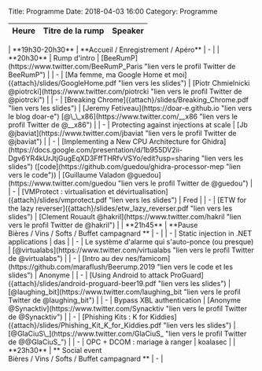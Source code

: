 Title: Programme
Date: 2018-04-03 16:00
Category: Programme

| <center> Heure </center>| <center> Titre de la rump </center> | <center>Speaker</center>      |
|:---------------------:|:-----------------------------------:|:------------------:|
</td><tr style="border-bottom:1px solid black"><td colspan="100%"></tr><td>
| **19h30-20h30**  | **Accueil / Enregistrement / Apéro** | - |
</td><tr style="border-bottom:1px solid black"><td colspan="100%"></tr><td>
| **20h30** |  Rump d'intro |  [BeeRumP](https://www.twitter.com/BeeRumP_Paris "lien vers le profil Twitter de BeeRumP") |
| - | [Ma femme, ma Google Home et moi]({attach}/slides/GoogleHome.pdf "lien vers les slides") | [Piotr Chmielnicki @piotrcki](https://www.twitter.com/piotrcki "lien vers le profil Twitter de @piotrcki") |
| - | [Breaking Chrome]({attach}/slides/Breaking_Chrome.pdf "lien vers les slides") | [Jeremy Fetiveau](https://doar-e.github.io "lien vers le blog doar-e") [@\_\_x86](https://www.twitter.com/__x86 "lien vers le profil Twitter de @__x86") |
| - | Protecting against injections at scale | [Jb @jbaviat](https://www.twitter.com/jbaviat "lien vers le profil Twitter de @jbaviat") |
| - | [Implementing a New CPU Architecture for Ghidra](https://docs.google.com/presentation/d/1b955DV2ii-Dgv6YR4kUrJtjGugEqXD3FffTHRfvVSYo/edit?usp=sharing "lien vers les slides") ([code](https://github.com/guedou/ghidra-processor-mep "lien vers le code")) | [Guillaume Valadon @guedou](https://www.twitter.com/guedou "lien vers le profil Twitter de @guedou") |
| - | [VMProtect : virtualisation et dévirtualisation]({attach}/slides/vmprotect.pdf "lien vers les slides") | Fred |
| - | [ETW for the lazy reverser]({attach}/slides/etw_lazy_reverser.pdf "lien vers les slides") | [Clement Rouault @hakril](https://www.twitter.com/hakril "lien vers le profil Twitter de @hakril") |
</td><tr style="border-bottom:1px solid black"><td colspan="100%"></tr><td>
| **21h45**  | **Pause <br/>Bières / Vins / Softs / Buffet campagnard ** | - |
</td><tr style="border-bottom:1px solid black"><td colspan="100%"></tr><td>
| - | Static injection in .NET applications | das |
| - | Le système d'alarme qui s'auto-ponce (ou presque) | [@virtualabs](https://www.twitter.com/virtualabs "lien vers le profil Twitter de @virtualabs") |
| - | [Intro au dev nes/famicom](https://github.com/maraflush/Beerump.2019 "lien vers le code et les slides") | Anonyme |
| - | [Using Android to attack ProGuard]({attach}/slides/android-proguard-beer19.pdf "lien vers les slides") | [@laughing_bit](https://www.twitter.com/laughing_bit "lien vers le profil Twitter de @laughing_bit") |
| - | Bypass XBL authentication | [Anonyme @Synacktiv](https://www.twitter.com/Synacktiv "lien vers le profil Twitter de @Synacktiv") |
| - | [Phishing Kits : K for Kiddies]({attach}/slides/Phishing_Kit_K_for_Kiddies.pdf "lien vers les slides") | [@GlaCiuS\_](https://www.twitter.com/GlaCiuS_ "lien vers le profil Twitter de @@GlaCiuS_") |
| - | OPC + DCOM : mariage à ranger | koalasec |
</td><tr style="border-bottom:1px solid black"><td colspan="100%"></tr><td>
| **23h30**  | ** Social event <br/>Bières / Vins / Softs / Buffet campagnard **  | - |
</td><tr style="border-bottom:1px solid black"><td colspan="100%"></tr><td>